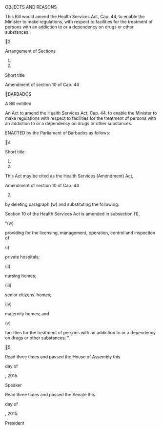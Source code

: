 OBJECTS AND REASONS

This Bill would amend the Health Services Act, Cap. 44, to enable the Minister
to make regulations, with respect to facilities for the treatment of persons with
an addiction to or a dependency on drugs or other substances.

2

Arrangement of Sections

1.

2.

Short title

Amendment of section 10 of Cap. 44

BARBADOS

A Bill entitled

An Act to amend the Health Services Act, Cap. 44, to enable the Minister
to make regulations with respect to facilities for the treatment of persons with
an addiction to or a dependency on drugs or other substances.

ENACTED by the Parliament of Barbados as follows:

4

Short title

1.
2015.

This  Act  may  be  cited  as  the  Health  Services  (Amendment)  Act,

Amendment of section 10 of Cap. 44

2.
by deleting paragraph (w) and substituting the following:

Section 10 of the Health Services Act is amended in subsection (1),

“(w)

providing for the licensing, management, operation, control
and inspection of

(i)

private hospitals;

(ii)

nursing homes;

(iii)

senior citizens’ homes;

(iv)

maternity homes; and

(v)

facilities for the treatment of persons with an addiction
to or a dependency on drugs or other substances; ”.

5

Read three times and passed the House of Assembly this

day of

, 2015.

Speaker

Read three times and passed the Senate this

day of

, 2015.

President

